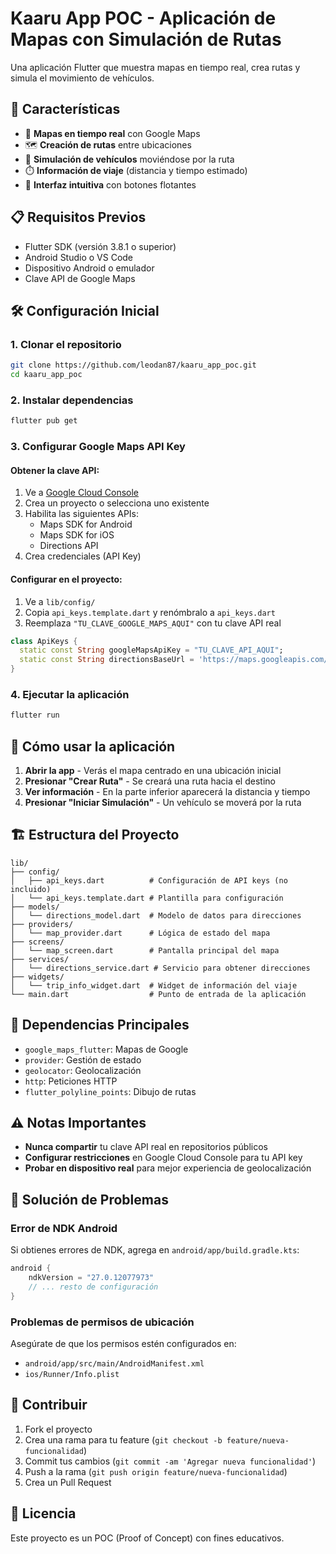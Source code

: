 # Kaaru App POC - Aplicación de Mapas con Simulación de Rutas

Una aplicación Flutter que muestra mapas en tiempo real, crea rutas y simula el movimiento de vehículos.

## 🚀 Características

- 📍 **Mapas en tiempo real** con Google Maps
- 🗺️ **Creación de rutas** entre ubicaciones
- 🚗 **Simulación de vehículos** moviéndose por la ruta
- ⏱️ **Información de viaje** (distancia y tiempo estimado)
- 📱 **Interfaz intuitiva** con botones flotantes

## 📋 Requisitos Previos

- Flutter SDK (versión 3.8.1 o superior)
- Android Studio o VS Code
- Dispositivo Android o emulador
- Clave API de Google Maps

## 🛠️ Configuración Inicial

### 1. Clonar el repositorio
```bash
git clone https://github.com/leodan87/kaaru_app_poc.git
cd kaaru_app_poc
```

### 2. Instalar dependencias
```bash
flutter pub get
```

### 3. Configurar Google Maps API Key

#### Obtener la clave API:
1. Ve a [Google Cloud Console](https://console.cloud.google.com/)
2. Crea un proyecto o selecciona uno existente
3. Habilita las siguientes APIs:
   - Maps SDK for Android
   - Maps SDK for iOS  
   - Directions API
4. Crea credenciales (API Key)

#### Configurar en el proyecto:
1. Ve a `lib/config/`
2. Copia `api_keys.template.dart` y renómbralo a `api_keys.dart`
3. Reemplaza `"TU_CLAVE_GOOGLE_MAPS_AQUI"` con tu clave API real

```dart
class ApiKeys {
  static const String googleMapsApiKey = "TU_CLAVE_API_AQUI";
  static const String directionsBaseUrl = 'https://maps.googleapis.com/maps/api/directions/json';
}
```

### 4. Ejecutar la aplicación
```bash
flutter run
```

## 📱 Cómo usar la aplicación

1. **Abrir la app** - Verás el mapa centrado en una ubicación inicial
2. **Presionar "Crear Ruta"** - Se creará una ruta hacia el destino
3. **Ver información** - En la parte inferior aparecerá la distancia y tiempo
4. **Presionar "Iniciar Simulación"** - Un vehículo se moverá por la ruta

## 🏗️ Estructura del Proyecto

```
lib/
├── config/
│   ├── api_keys.dart          # Configuración de API keys (no incluido)
│   └── api_keys.template.dart # Plantilla para configuración
├── models/
│   └── directions_model.dart  # Modelo de datos para direcciones
├── providers/
│   └── map_provider.dart      # Lógica de estado del mapa
├── screens/
│   └── map_screen.dart        # Pantalla principal del mapa
├── services/
│   └── directions_service.dart # Servicio para obtener direcciones
├── widgets/
│   └── trip_info_widget.dart  # Widget de información del viaje
└── main.dart                  # Punto de entrada de la aplicación
```

## 🔧 Dependencias Principales

- `google_maps_flutter`: Mapas de Google
- `provider`: Gestión de estado
- `geolocator`: Geolocalización
- `http`: Peticiones HTTP
- `flutter_polyline_points`: Dibujo de rutas

## ⚠️ Notas Importantes

- **Nunca compartir** tu clave API real en repositorios públicos
- **Configurar restricciones** en Google Cloud Console para tu API key
- **Probar en dispositivo real** para mejor experiencia de geolocalización

## 🐛 Solución de Problemas

### Error de NDK Android
Si obtienes errores de NDK, agrega en `android/app/build.gradle.kts`:
```kotlin
android {
    ndkVersion = "27.0.12077973"
    // ... resto de configuración
}
```

### Problemas de permisos de ubicación
Asegúrate de que los permisos estén configurados en:
- `android/app/src/main/AndroidManifest.xml`
- `ios/Runner/Info.plist`

## 👥 Contribuir

1. Fork el proyecto
2. Crea una rama para tu feature (`git checkout -b feature/nueva-funcionalidad`)
3. Commit tus cambios (`git commit -am 'Agregar nueva funcionalidad'`)
4. Push a la rama (`git push origin feature/nueva-funcionalidad`)
5. Crea un Pull Request

## 📄 Licencia

Este proyecto es un POC (Proof of Concept) con fines educativos.
